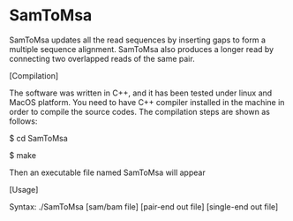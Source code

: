 # SamToMsa

SamToMsa updates all the read sequences by inserting gaps to form a multiple sequence alignment. SamToMsa also produces a longer read by connecting two overlapped reads of the same pair.

[Compilation]

The software was written in C++, and it has been tested under linux and MacOS platform. You need to have C++ compiler installed in the machine in order to compile the source codes. The compilation steps are shown as follows:

$ cd SamToMsa

$ make

Then an executable file named SamToMsa will appear

[Usage]

Syntax: ./SamToMsa [sam/bam file] [pair-end out file] [single-end out file]
